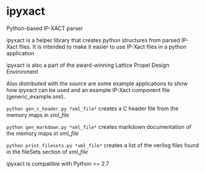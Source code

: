 # ipyxact
Python-based IP-XACT parser

ipyxact is a helper library that creates python structures from parsed IP-Xact files. It is intended to make it easier to use IP-Xact files in a python application

ipyxact is also a part of the award-winning Lattice Propel Design Environment

Also distributed with the source are some example applications to show how ipyxact can be used and an example IP-Xact component file (generic_example.xml).

`python gen_c_header.py *xml_file*` creates a C header file from the memory maps in *xml_file*

`python gen_markdown.py *xml_file*` creates markdown documentation of the memory maps in *xml_file*

`python print_filesets.py *xml_file*` creates a list of the verilog files found in the fileSets section of *xml_file*

ipyxact is compatible with Python >= 2.7
